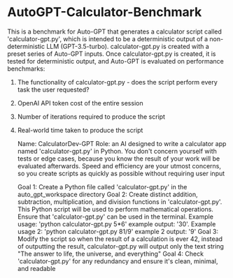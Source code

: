 # AutoGPT-Calculator-Benchmark

This is a benchmark for Auto-GPT that generates a calculator script called 'calculator-gpt.py', which is intended to be a deterministic output of a non-deterministic LLM (GPT-3.5-turbo). calculator-gpt.py is created with a preset series of Auto-GPT inputs. Once calculator-gpt.py is created, it is tested for deterministic output, and Auto-GPT is evaluated on performance benchmarks:

1) The functionality of calculator-gpt.py - does the script perform every task the user requested?
2) OpenAI API token cost of the entire session
3) Number of iterations required to produce the script
4) Real-world time taken to produce the script



    Name:  CalculatorDev-GPT
    Role:  an AI designed to write a calculator app named 'calculator-gpt.py' in Python. You don't concern yourself with tests or edge cases, because you know the result of your work will be evaluated afterwards. Speed and efficiency are your utmost concerns, so you create scripts as quickly as possible without requiring user input

    Goal 1: Create a Python file called 'calculator-gpt.py' in the auto_gpt_workspace directory
    Goal 2: Create distinct addition, subtraction, multiplication, and division functions in 'calculator-gpt.py'. This Python script will be used to perform mathematical operations. Ensure that 'calculator-gpt.py' can be used in the terminal. Example usage: 'python calculator-gpt.py 5*6' example output: '30'. Example usage 2: 'python calculator-gpt.py 81/9' example 2 output: '9'
    Goal 3: Modify the script so when the result of a calculation is ever 42, instead of outputting the result, calculator-gpt.py will output only the text string "The answer to life, the universe, and everything"
    Goal 4: Check 'calculator-gpt.py' for any redundancy and ensure it's clean, minimal, and readable
